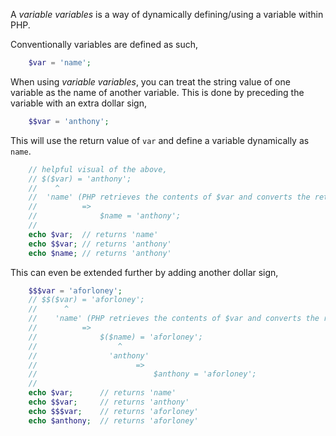 A _variable variables_ is a way of dynamically defining/using a variable within PHP.

Conventionally variables are defined as such,

```php
	$var = 'name';
```

When using _variable variables_, you can treat the string value of one variable as the name of another variable. This is done by preceding 
the variable with an extra dollar sign, 

```php
	$$var = 'anthony';
```

This will use the return value of `var` and define a variable dynamically as `name`.

```php
	// helpful visual of the above,
	// $($var) = 'anthony';
	//    ^
	//  'name' (PHP retrieves the contents of $var and converts the return value to a string, ie 'name')
	// 			=>
	// 				$name = 'anthony';
	//
	echo $var;	// returns 'name'
	echo $$var;	// returns 'anthony'
	echo $name;	// returns 'anthony'
```

This can even be extended further by adding another dollar sign,

```php
	$$$var = 'aforloney';
	// $$($var) = 'aforloney';
	//		^
	//    'name' (PHP retrieves the contents of $var and converts the return value to a string, ie 'name')
	// 			=>
	// 				$($name) = 'aforloney';
	//					^
	//				  'anthony'
	//						=>
	//							$anthony = 'aforloney';
	//
	echo $var;		// returns 'name'
	echo $$var;		// returns 'anthony'
	echo $$$var;	// returns 'aforloney'
	echo $anthony;	// returns 'aforloney'
```





